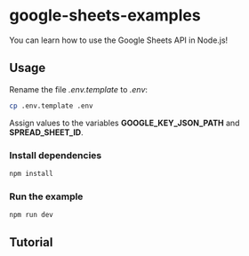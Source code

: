 # google-sheets-examples

You can learn how to use the Google Sheets API in Node.js!

## Usage

Rename the file _.env.template_ to _.env_:

``` bash
cp .env.template .env
```

Assign values to the variables **GOOGLE_KEY_JSON_PATH** and **SPREAD_SHEET_ID**.

### Install dependencies

``` bash
npm install
```

### Run the example

``` bash
npm run dev
```

## Tutorial



